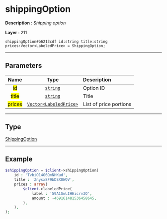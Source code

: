 # shippingOption

**Description** : *Shipping option*

**Layer** : 211

```tl
shippingOption#b6213cdf id:string title:string prices:Vector<LabeledPrice> = ShippingOption;
```

---

## Parameters

| Name | Type | Description |
| :---: | :---: | :--- |
| <mark>id</mark> | [`string`](type/string) | Option ID |
| <mark>title</mark> | [`string`](type/string) | Title |
| <mark>prices</mark> | [`Vector<LabeledPrice>`](type/LabeledPrice) | List of price portions |

---

## Type

[ShippingOption](type/ShippingOption)

---

## Example

```php
$shippingOption = $client->shippingOption(
	id : 'TvbiO14G6QmNHKud',
	title : 'Znysx8F9bDSX0WQV',
	prices : array(
		$client->labeledPrice(
			label : '59A1SwLIHEicrv3Q',
			amount : -469161481536458645,
		),
	),
);
```